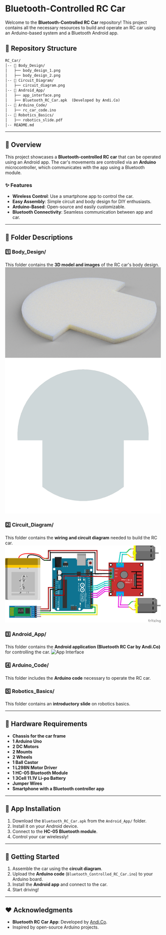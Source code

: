 # Bluetooth-Controlled RC Car

Welcome to the **Bluetooth-Controlled RC Car** repository! This project contains all the necessary resources to build and operate an RC car using an Arduino-based system and a Bluetooth Android app.

## 📂 Repository Structure

```
RC_Car/
│-- 📁 Body_Design/
│   ├── body_design_1.png
│   ├── body_design_2.png
│-- 📁 Circuit_Diagram/
│   ├── circuit_diagram.png
│-- 📁 Android_App/
│   ├── app_interface.png
│   ├── Bluetooth_RC_Car.apk  (Developed by Andi.Co)
│-- 📁 Arduino_Code/
│   ├── rc_car_code.ino
│-- 📁 Robotics_Basics/
│   ├── robotics_slide.pdf
│-- README.md
```

---

## 🚗 Overview
This project showcases a **Bluetooth-controlled RC car** that can be operated using an Android app. The car's movements are controlled via an **Arduino** microcontroller, which communicates with the app using a Bluetooth module.

### ✨ Features
- **Wireless Control**: Use a smartphone app to control the car.
- **Easy Assembly**: Simple circuit and body design for DIY enthusiasts.
- **Arduino-Based**: Open-source and easily customizable.
- **Bluetooth Connectivity**: Seamless communication between app and car.

---

## 📁 Folder Descriptions

### 1️⃣ Body_Design/
This folder contains the **3D model and images** of the RC car's body design.
![Body Design](Body_Design/body_design_1.png)
![Body Design](Body_Design/body_design_2.png)

### 2️⃣ Circuit_Diagram/
This folder contains the **wiring and circuit diagram** needed to build the RC car.
![Circuit Diagram](Circuit_Diagram/circuit_diagram.png)

### 3️⃣ Android_App/
This folder contains the **Android application (Bluetooth RC Car by Andi.Co)** for controlling the car.
![App Interface](Android_App/app_interface.png)

### 4️⃣ Arduino_Code/
This folder includes the **Arduino code** necessary to operate the RC car.

### 5️⃣ Robotics_Basics/
This folder contains an **introductory slide** on robotics basics.

---

## 🔧 Hardware Requirements
- **Chassis for the car frame**
- **1 Arduino Uno**
- **2 DC Motors**
- **2 Mounts**
- **2 Wheels**
- **1 Ball Castor**
- **1 L298N Motor Driver**
- **1 HC-05 Bluetooth Module**
- **1 3Cell 11.1V Li-po Battery**
- **Jumper Wires**
- **Smartphone with a Bluetooth controller app**

---

## 📲 App Installation
1. Download the `Bluetooth_RC_Car.apk` from the `Android_App/` folder.
2. Install it on your Android device.
3. Connect to the **HC-05 Bluetooth module**.
4. Control your car wirelessly!

---

## 🚀 Getting Started
1. Assemble the car using the **circuit diagram**.
2. Upload the **Arduino code** (`Bluetooth_Controlled_RC_Car.ino`) to your Arduino board.
3. Install the **Android app** and connect to the car.
4. Start driving!


---

## ❤️ Acknowledgments
- **Bluetooth RC Car App**: Developed by [Andi.Co](https://play.google.com/store/apps/dev?id=XXXXXXXX).
- Inspired by open-source Arduino projects.

